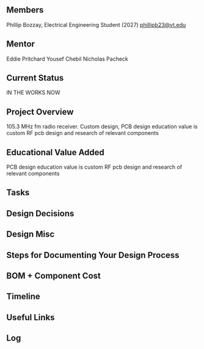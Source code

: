 ## Members
Phillip Bozzay, Electrical Engineering Student (2027)
phillipb23@vt.edu

## Mentor
Eddie Pritchard 
Yousef Chebil
Nicholas Pacheck

## Current Status
IN THE WORKS NOW 

## Project Overview

105.3 MHz fm radio receiver. Custom design, PCB design education value is custom RF pcb design and research of relevant components

## Educational Value Added

PCB design education value is custom RF pcb design and research of relevant components

## Tasks

<!-- Your Text Here. You may work with your mentor on this later when they are assigned -->

## Design Decisions

<!-- Your Text Here. You may work with your mentor on this later when they are assigned -->

## Design Misc

<!-- Your Text Here. You may work with your mentor on this later when they are assigned -->

## Steps for Documenting Your Design Process

<!-- Your Text Here. You may work with your mentor on this later when they are assigned -->

## BOM + Component Cost

<!-- Your Text Here. You may work with your mentor on this later when they are assigned -->

## Timeline

<!-- Your Text Here. You may work with your mentor on this later when they are assigned -->

## Useful Links

<!-- Your Text Here. You may work with your mentor on this later when they are assigned -->

## Log

<!-- Your Text Here. You may work with your mentor on this later when they are assigned -->
